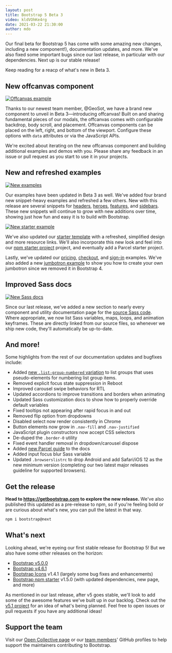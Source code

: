 ```yaml
---
layout: post
title: Bootstrap 5 Beta 3
video: kldVOhKe4rg
date: 2021-03-22 21:30:00
author: mdo
---
```


Our final beta for Bootstrap 5 has come with some amazing new changes, including a new component!), documentation updates, and more. We've also fixed some important bugs since our last release, in particular with our dependencies. Next up is our stable release!

Keep reading for a reacp of what's new in Beta 3.

## New offcanvas component

[![Offcanvas example](/assets/img/2021/03/bootstrap-docs-offcanvas.png)](https://getbootstrap.com/docs/5.0/components/offcanvas/)

Thanks to our newest team member, @GeoSot, we have a brand new component to unveil in Beta 3—introducing offcanvas! Built on and sharing fundamental pieces of our modals, the offcanvas comes with configurable backdrop, body scroll, and placement. Offcanvas components can be placed on the left, right, and bottom of the viewport. Configure these options with `data` attributes or via the JavaScript APIs.

We're excited about iterating on the new offcanvas component and building additional examples and demos with you. Please share any feedback in an issue or pull request as you start to use it in your projects.

## New and refreshed examples

[![New examples](/assets/img/2021/03/bootstrap-new-examples.png)](https://getbootstrap.com/docs/5.0/examples/)

Our examples have been updated in Beta 3 as well. We've added four brand new snippet-heavy examples and refreshed a few others. New with this release are several snippets for [headers](https://getbootstrap.com/docs/5.0/examples/headers/), [heroes](https://getbootstrap.com/docs/5.0/examples/heroes/), [features](https://getbootstrap.com/docs/5.0/examples/features/), and [sidebars](https://getbootstrap.com/docs/5.0/examples/sidebars/). These new snippets will continue to grow with new additions over time, showing just how fun and easy it is to build with Bootstrap.

[![New starter example](/assets/img/2021/03/starter-template.png)](https://getbootstrap.com/docs/5.0/examples/starter-template/)

We've also updated our [starter template](https://getbootstrap.com/docs/5.0/examples/starter-template/) with a refreshed, simplified design and more resource links. We'll also incorporate this new look and feel into our [npm starter project](https://github.com/twbs/bootstrap-npm-starter) project, and eventually add a Parcel starter project.

Lastly, we've updated our [pricing](https://getbootstrap.com/docs/5.0/examples/pricing/), [checkout](https://getbootstrap.com/docs/5.0/examples/checkout/), and [sign-in](https://getbootstrap.com/docs/5.0/examples/sign-in/) examples. We've also added a new [jumbotron example](https://getbootstrap.com/docs/5.0/examples/jumbotron/) to show you how to create your own jumbotron since we removed it in Bootstrap 4.

## Improved Sass docs

[![New Sass docs](/assets/img/2021/03/bootstrap-docs-sass.png)](https://getbootstrap.com/docs/5.0/components/alerts/#sass)

Since our last release, we've added a new section to nearly every component and utility documentation page for the [source Sass code](https://getbootstrap.com/docs/5.0/components/alerts/#sass). Where appropriate, we now list Sass variables, maps, loops, and animation keyframes. These are directly linked from our source files, so whenever we ship new code, they'll automatically be up-to-date.

## And more!

Some highlights from the rest of our documentation updates and bugfixes include:

- Added [new `.list-group-numbered` variation](https://getbootstrap.com/docs/5.0/components/list-group/#numbered) to list groups that uses pseudo-elements for numbering list group items.
- Removed explicit focus state suppression in Reboot
- Improved carousel swipe behaviors for RTL
- Updated accordions to improve transitions and borders when animating
- Updated Sass customization docs to show how to properly override default variables
- Fixed tooltips not appearing after rapid focus in and out
- Removed flip option from dropdowns
- Disabled select now render consistently in Chrome
- Button elements now grow in `.nav-fill` and `.nav-justified`
- JavaScript plugin constructors now accept CSS selectors
- De-duped the `.border-0` utility
- Fixed event handler removal in dropdown/carousel dispose
- Added [new Parcel guide](https://getbootstrap.com/docs/5.0/getting-started/parcel/) to the docs
- Added input focus blur Sass variable
- Updated `.browserslistrc` to drop Android and add Safari/iOS 12 as the new minimum version (completing our two latest major releases guideline for supported browsers).

## Get the release

**Head to <https://getbootstrap.com> to explore the new release.** We've also published this updated as a pre-release to npm, so if you're feeling bold or are curious about what's new, you can pull the latest in that way.

```sh
npm i bootstrap@next
```

## What's next

Looking ahead, we're eyeing our first stable release for Bootstrap 5! But we also have some other releases on the horizon:

- [Bootstrap v5.0.0](https://github.com/twbs/bootstrap/projects/27)
- [Bootstrap v4.6.1](https://github.com/twbs/bootstrap/projects/35)
- [Bootstrap Icons](https://icons.getbootstrap.com) v1.4.1 (largely some bug fixes and enhancements)
- [Bootstrap npm starter](https://github.com/twbs/bootstrap-npm-starter) v1.5.0 (with updated dependencies, new page, and more)

As mentioned in our last release, after v5 goes stable, we'll look to add some of the awesome features we've built up in our backlog. Check out the [v5.1 project](https://github.com/twbs/bootstrap/projects/31) for an idea of what's being planned. Feel free to open issues or pull requests if you have any additional ideas!

## Support the team

Visit our [Open Collective page](https://opencollective.com/bootstrap) or our [team members](https://github.com/orgs/twbs/people)' GitHub profiles to help support the maintainers contributing to Bootstrap.
